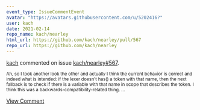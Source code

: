 ```yaml
---
event_type: IssueCommentEvent
avatar: "https://avatars.githubusercontent.com/u/5202416?"
user: kach
date: 2021-02-14
repo_name: kach/nearley
html_url: https://github.com/kach/nearley/pull/567
repo_url: https://github.com/kach/nearley
---
```


<a href='https://github.com/kach' target='_blank'>kach</a> commented on issue <a href='https://github.com/kach/nearley/pull/567' target='_blank'>kach/nearley#567</a>.

<small>Ah, so I took another look the other and actually I think the current behavior is correct and indeed what is intended: if the lexer doesn't has() a token with that name, then the next fallback is to check if there is a variable with that name in scope that describes the token. I think this was a backwards-compatibility-related thing....</small>

<a href='https://github.com/kach/nearley/pull/567' target='_blank'>View Comment</a>